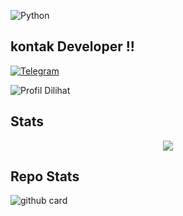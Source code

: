 ![Python](https://telegra.ph/file/caeb5fdffef27acd787da.jpg)

## kontak Developer !!
[![Telegram](https://img.shields.io/badge/telegram-1b77FF.svg?style=for-the-badge&logo=telegram)](https://t.me/rautama)


![Profil Dilihat](https://komarev.com/ghpvc/?username=eluserbot&color=blue&style=flat-square&label=Profile+Dilihat)

## Stats 
<p align="center"><a href="https://github.com/eluserbot"><img src="https://github-readme-stats.vercel.app/api?username=eluserbot&show_icons=true&theme=radical"></a></p>

## Repo Stats 
![github card](https://github-readme-stats.vercel.app/api/pin/?username=eluserbot&repo=YourDaddyMusic&theme=dark)
